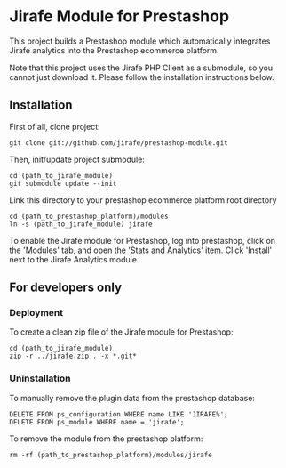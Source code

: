 # Jirafe Module for Prestashop

This project builds a Prestashop module which automatically integrates Jirafe analytics into the Prestashop ecommerce platform.

Note that this project uses the Jirafe PHP Client as a submodule, so you cannot just download it.  Please follow the installation instructions below.

## Installation

First of all, clone project:

    git clone git://github.com/jirafe/prestashop-module.git

Then, init/update project submodule:

    cd (path_to_jirafe_module)
    git submodule update --init

Link this directory to your prestashop ecommerce platform root directory

    cd (path_to_prestashop_platform)/modules
    ln -s (path_to_jirafe_module) jirafe

To enable the Jirafe module for Prestashop, log into prestashop, click on the 'Modules' tab, and open the 'Stats and Analytics' item.  Click 'Install' next to the Jirafe Analytics module.

## For developers only

### Deployment

To create a clean zip file of the Jirafe module for Prestashop:

    cd (path_to_jirafe_module)
    zip -r ../jirafe.zip . -x *.git*
    
### Uninstallation

To manually remove the plugin data from the prestashop database:

    DELETE FROM ps_configuration WHERE name LIKE 'JIRAFE%';
    DELETE FROM ps_module WHERE name = 'jirafe';

To remove the module from the prestashop platform:

    rm -rf (path_to_prestashop_platform)/modules/jirafe
    
